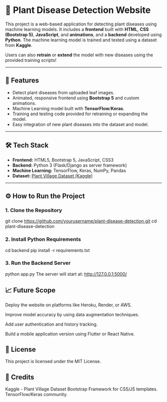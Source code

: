 # 🌿 Plant Disease Detection Website

This project is a web-based application for detecting plant diseases using machine learning models. It includes a **frontend** built with **HTML**, **CSS (Bootstrap 5)**, **JavaScript**, and **animations**, and a **backend** developed using **Python**. The machine learning model is trained and tested using a dataset from **Kaggle**.

Users can also **retrain** or **extend** the model with new diseases using the provided training scripts!

---

## 🚀 Features

- Detect plant diseases from uploaded leaf images.
- Animated, responsive frontend using **Bootstrap 5** and custom animations.
- Machine Learning model built with **TensorFlow**/**Keras**.
- Training and testing code provided for retraining or expanding the model.
- Easy integration of new plant diseases into the dataset and model.

---

## 🛠️ Tech Stack

- **Frontend:** HTML5, Bootstrap 5, JavaScript, CSS3
- **Backend:** Python 3 (Flask/Django as server framework)
- **Machine Learning:** TensorFlow, Keras, NumPy, Pandas
- **Dataset:** [Plant Village Dataset (Kaggle)](https://www.kaggle.com/datasets/emmarex/plantdisease)

---

## ⚙️ How to Run the Project

### 1. Clone the Repository

git clone https://github.com/yourusername/plant-disease-detection.git
cd plant-disease-detection


### 2. Install Python Requirements

cd backend
pip install -r requirements.txt


### 3. Run the Backend Server

python app.py
The server will start at:
http://127.0.0.1:5000/



## 📈 Future Scope
Deploy the website on platforms like Heroku, Render, or AWS.

Improve model accuracy by using data augmentation techniques.

Add user authentication and history tracking.

Build a mobile application version using Flutter or React Native.


## 📄 License
This project is licensed under the MIT License.


## 🌟 Credits
Kaggle - Plant Village Dataset
Bootstrap Framework for CSS/JS templates.
TensorFlow/Keras community.
